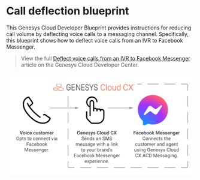 # Call deflection blueprint 

This Genesys Cloud Developer Blueprint provides instructions for reducing call volume by deflecting voice calls to a messaging channel. Specifically, this blueprint shows how to deflect voice calls from an IVR to Facebook Messenger.

> View the full [Deflect voice calls from an IVR to Facebook Messenger ](https://developer.mypurecloud.com/blueprints/) article on the Genesys Cloud Developer Center.

![Flowchart for the Facebook IVR deflection](blueprint/images/fb-ivr-deflection.png "Facebook IVR deflection")
